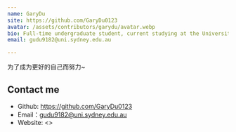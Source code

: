 ```yaml
---
name: GaryDu
site: https://github.com/GaryDu0123
avatar: /assets/contributors/garydu/avatar.webp
bio: Full-time undergraduate student, current studying at the University of Sydney.
email: gudu9182@uni.sydney.edu.au

---
```


为了成为更好的自己而努力~

## Contact me

- Github: <https://github.com/GaryDu0123>
- Email：<gudu9182@uni.sydney.edu.au>
- Website: <>
